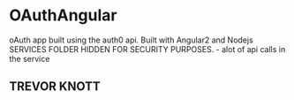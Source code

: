 # OAuthAngular

oAuth app built using the auth0 api. Built with Angular2 and Nodejs
SERVICES FOLDER HIDDEN FOR SECURITY PURPOSES. - alot of api calls in the service
## TREVOR KNOTT